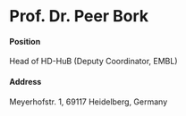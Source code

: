 <figure class="wp-block-image"><img src="http://congo.embl.de/hd-hub/wp-content/uploads/Peer_Bork.jpg" alt="" class="wp-image-398"/></figure>



# Prof. Dr. Peer Bork



#### Position
Head of HD-HuB (Deputy Coordinator, EMBL)



#### Address
Meyerhofstr. 1, 69117 Heidelberg, Germany
